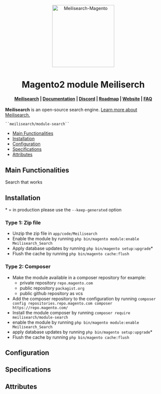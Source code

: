 <p align="center">
  <img src="https://raw.githubusercontent.com/meilisearch/integration-guides/main/assets/logos/meilisearch_magento.svg" alt="Meilisearch-Magento" width="200" height="200" />
</p>

<h1 align="center">Magento2 module Meiliserch</h1>

<h4 align="center">
  <a href="https://github.com/meilisearch/meilisearch">Meilisearch</a> |
  <a href="https://docs.meilisearch.com">Documentation</a> |
  <a href="https://discord.meilisearch.com">Discord</a> |
  <a href="https://roadmap.meilisearch.com/tabs/1-under-consideration">Roadmap</a> |
  <a href="https://www.meilisearch.com">Website</a> |
  <a href="https://docs.meilisearch.com/faq">FAQ</a>
</h4>

<p align="center">
 <!-- <a href="https://packagist.org/packages/meilisearch/meilisearch-magento"><img src="https://img.shields.io/packagist/v/meilisearch/meilisearch-magento" alt="Latest Stable Version"></a>
  <a href="https://github.com/meilisearch/meilisearch-magento/actions"><img src="https://github.com/meilisearch/meilisearch-magento/workflows/Tests/badge.svg" alt="Test"></a>
  <a href="https://github.com/meilisearch/meilisearch-magento/blob/main/LICENSE"><img src="https://img.shields.io/badge/license-MIT-informational" alt="License"></a> -->
</p>

**Meilisearch** is an open-source search engine. [Learn more about Meilisearch.](https://github.com/meilisearch/Meilisearch)

    ``meilisearch/module-search``

 - [Main Functionalities](#markdown-header-main-functionalities)
 - [Installation](#markdown-header-installation)
 - [Configuration](#markdown-header-configuration)
 - [Specifications](#markdown-header-specifications)
 - [Attributes](#markdown-header-attributes)


## Main Functionalities
Search that works

## Installation
\* = in production please use the `--keep-generated` option

### Type 1: Zip file

 - Unzip the zip file in `app/code/Meilisearch`
 - Enable the module by running `php bin/magento module:enable Meilisearch_Search`
 - Apply database updates by running `php bin/magento setup:upgrade`\*
 - Flush the cache by running `php bin/magento cache:flush`

### Type 2: Composer

 - Make the module available in a composer repository for example:
    - private repository `repo.magento.com`
    - public repository `packagist.org`
    - public github repository as vcs
 - Add the composer repository to the configuration by running `composer config repositories.repo.magento.com composer https://repo.magento.com/`
 - Install the module composer by running `composer require meilisearch/module-search`
 - enable the module by running `php bin/magento module:enable Meilisearch_Search`
 - apply database updates by running `php bin/magento setup:upgrade`\*
 - Flush the cache by running `php bin/magento cache:flush`


## Configuration




## Specifications




## Attributes



